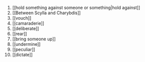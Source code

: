 1. [[hold something against someone or something|hold against]]
2. [[Between Scylla and Charybdis]]
3. [[vouch]]
4. [[camaraderie]]
5. [[deliberate]]
6. [[rear]]
7. [[bring someone up]]
8. [[undermine]]
9. [[peculiar]]
10. [[dictate]]
